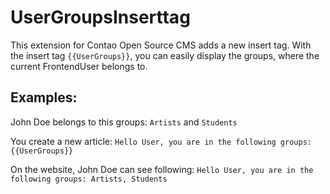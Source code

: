 UserGroupsInserttag
===================

This extension for Contao Open Source CMS adds a new insert tag.
With the insert tag `{{UserGroups}}`, you can easily display the groups, where the current FrontendUser belongs to.

Examples:
---------

John Doe belongs to this groups: `Artists` and `Students`


You create a new article:
`Hello User, you are in the following groups: {{UserGroups}}`

On the website, John Doe can see following:
`Hello User, you are in the following groups: Artists, Students`
